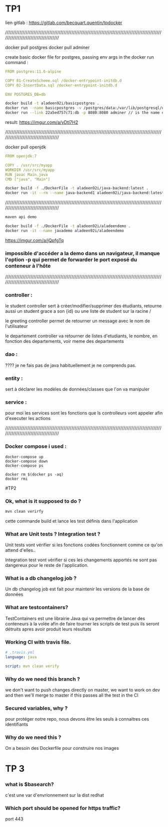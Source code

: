
# TP1

lien gitlab : https://gitlab.com/becquart.quentin/tpdocker

/////////////////////////////////////////////////////////////////////////////////////////////////////////////////////////////////////

docker pull postgres
docker pull adminer

create basic docker file for postgres, passing env args in the docker run command : 

```yaml
FROM postgres:11.6-alpine

COPY 01-CreateScheme.sql /docker-entrypoint-initdb.d
COPY 02-InsertData.sql /docker-entrypoint-initdb.d

ENV POSTGRES_DB=db
```


```bash
docker build -t aladeen92i/basicpostgres . 
docker run --name basicpostgres -v /postgres/data:/var/lib/postgresql/data -p 8000:8000 -e POSTGRES_USER=aladeen -e POSTGRES_PASSWORD=aladeen aladeen92i/basicpostgre:latest 
docker run --link 22a5ed757c71:db -p 8080:8080 adminer // is the name of my postgres container
```

result:
	https://imgur.com/a/yDtl7H2

/////////////////////////////////////////////////////////////////////////////////////////////////////////////////////////////////////

docker pull openjdk

```yaml
FROM openjdk:7

COPY . /usr/src/myapp
WORKDIR /usr/src/myapp
RUN javac Main.java
CMD ["java", "Main"]
```

```bash
docker build -f ./DockerFile -t aladeen92i/java-backend:latest .
docker run -it --rm --name java-backend1 aladeen92i/java-backend:latest
```

/////////////////////////////////////////////////////////////////////////////////////////////////////////////////////////////////////

```bash
maven api demo

docker build -f ./DockerFile -t aladeen92i/aladeendemo .
docker run -it --name javademo aladeen92i/aladeendemo 
```

https://imgur.com/a/jQpfgTq

### impossible d'accéder a la demo dans un navigateur, il manque l'option -p qui permet de forwarder le port exposé du conteneur à l'hôte


/////////////////////////////////////////////////////////////////////////////////////////////////////////////////////////////////////

### controller :

le student controller  sert à créer/modifier/supprimer des étudiants, retourne aussi un student grace a son {id} ou une liste de student sur la racine /

le greeting controller permet de retourner un message avec le nom de l'utilisateur

le departement controller va retourner de listes d'etudiants, le nombre,  en fonction des departements, voir meme des departements

### dao : 

???? je ne fais pas de java habituellement je ne comprends pas.

### entity :

sert à déclarer les modèles de données/classes que l'on va manipuler

### service :

pour moi les services sont les fonctions que ls controlleurs vont appeler afin d'executer les actions

/////////////////////////////////////////////////////////////////////////////////////////////////////////////////////////////////////

### Docker compose i used :

	docker-compose up 
	docker-compose down
	docker-compose ps

	docker rm $(docker ps -aq)
	docker rmi

#TP2

### Ok, what is it supposed to do ?

```bash
mvn clean verirfy
```

cette commande build et lance les test définis dans l'application

### What are Unit tests ? Integration test ?

Unit tests vont vérifier si les fonctions codées fonctionnent comme ce qu'on attend d'elles..

Integration test vont vérifier si ces les changements apportés ne sont pas dangereux pour le reste de l'application.

### What is a db changelog job ?

Un db changelog job est fait pour maintenir les versions de la base de données 

### What are testcontainers?

TestContainers est une librairie Java qui va permettre de lancer des conteneurs à la volée afin de faire tourner les scripts de test puis ils seront détruits apres avoir produit leurs résultats


### Working CI with travis file.

```yaml
# .travis.yml
language: java

script: mvn clean verify
```

### Why do we need this branch ?

we don't want to push changes directly on master, we want to work on dev and then we'll merge to master if this passes all the test in the CI  

### Secured variables, why ?

pour protéger notre repo, nous devons être les seuls à connaitres ces identifiants

### Why do we need this ?

On a besoin des Dockerfile pour construire nos images 

# TP 3 

### what is $basearch?

c'est une var d'envrionnement sur la dist redhat

### Which port should be opened for https traffic?

port 443

